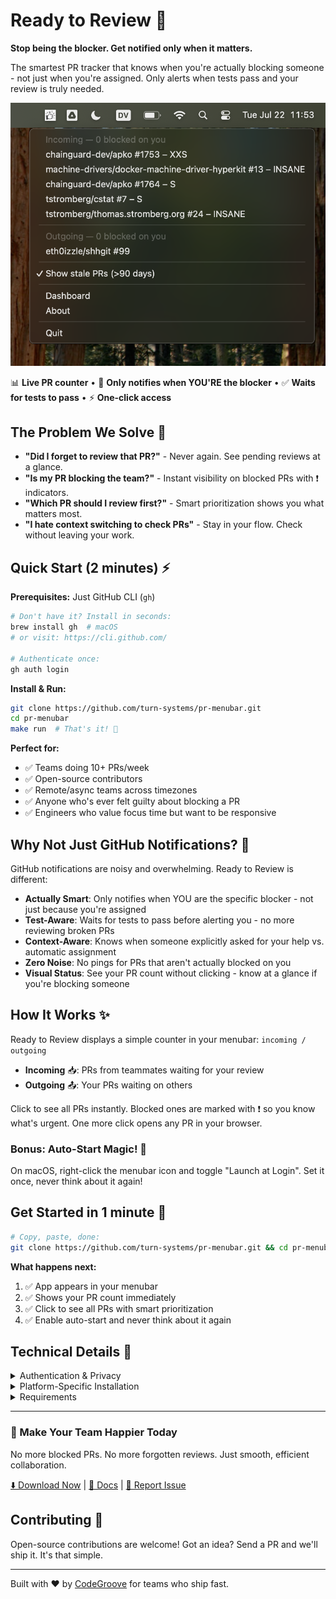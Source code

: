 # Ready to Review 🎯

**Stop being the blocker. Get notified only when it matters.**

The smartest PR tracker that knows when you're actually blocking someone - not just when you're assigned. Only alerts when tests pass and your review is truly needed.

![PR Menubar Screenshot](media/screenshot.png)

📊 **Live PR counter** • 🎯 **Only notifies when YOU'RE the blocker** • ✅ **Waits for tests to pass** • ⚡ **One-click access**

## The Problem We Solve 🎯

- **"Did I forget to review that PR?"** - Never again. See pending reviews at a glance.
- **"Is my PR blocking the team?"** - Instant visibility on blocked PRs with ❗ indicators.
- **"Which PR should I review first?"** - Smart prioritization shows you what matters most.
- **"I hate context switching to check PRs"** - Stay in your flow. Check without leaving your work.

## Quick Start (2 minutes) ⚡

**Prerequisites:** Just GitHub CLI (`gh`)
```bash
# Don't have it? Install in seconds:
brew install gh  # macOS
# or visit: https://cli.github.com/

# Authenticate once:
gh auth login
```

**Install & Run:**
```bash
git clone https://github.com/turn-systems/pr-menubar.git
cd pr-menubar
make run  # That's it! 🎉
```


**Perfect for:**
- ✅ Teams doing 10+ PRs/week
- ✅ Open-source contributors
- ✅ Remote/async teams across timezones
- ✅ Anyone who's ever felt guilty about blocking a PR
- ✅ Engineers who value focus time but want to be responsive

## Why Not Just GitHub Notifications? 🤔

GitHub notifications are noisy and overwhelming. Ready to Review is different:

- **Actually Smart**: Only notifies when YOU are the specific blocker - not just because you're assigned
- **Test-Aware**: Waits for tests to pass before alerting you - no more reviewing broken PRs
- **Context-Aware**: Knows when someone explicitly asked for your help vs. automatic assignment
- **Zero Noise**: No pings for PRs that aren't actually blocked on you
- **Visual Status**: See your PR count without clicking - know at a glance if you're blocking someone

## How It Works ✨

Ready to Review displays a simple counter in your menubar: `incoming / outgoing`

- **Incoming** 📥: PRs from teammates waiting for your review
- **Outgoing** 📤: Your PRs waiting on others

Click to see all PRs instantly. Blocked ones are marked with ❗ so you know what's urgent. One more click opens any PR in your browser.

### Bonus: Auto-Start Magic! 🌟

On macOS, right-click the menubar icon and toggle "Launch at Login". Set it once, never think about it again!

## Get Started in 1 minute 🚀

```bash
# Copy, paste, done:
git clone https://github.com/turn-systems/pr-menubar.git && cd pr-menubar && make run
```

**What happens next:**
1. ✅ App appears in your menubar
2. ✅ Shows your PR count immediately
3. ✅ Click to see all PRs with smart prioritization
4. ✅ Enable auto-start and never think about it again

## Technical Details 🔧

<details>
<summary>Authentication & Privacy</summary>

Ready to Review uses the GitHub token from `gh auth token` to authenticate with both GitHub and our Ready to Review API server.

**How it works:**
- We grab your existing GitHub CLI token (no extra logins!)
- Use it to fetch your PRs from GitHub
- Also use it to authenticate with our API server which intelligently determines when you're actually blocking a PR (tests passing, explicit requests, etc.)
- **Your token never gets stored on our servers** - we use it for the magic, then forget about it 🤐

</details>

<details>
<summary>Platform-Specific Installation</summary>

**The Traditional Way:**
```bash
make install  # Installs to the right place for your OS
```

**Platform Magic:**
- **macOS** 🍎: Installs a proper app bundle to `/Applications`
- **Linux/BSD** 🐧: Drops the binary in `/usr/local/bin`
- **Windows** 🪟: Tucks it away in `%LOCALAPPDATA%\Programs\ready-to-review`

**Just Browsing?**
```bash
# Build without installing
make build

# macOS folks: create a fancy app bundle
make app-bundle
```

</details>

<details>
<summary>Requirements</summary>

- Go 1.21+ (only needed for building from source)
- GitHub CLI (`gh`) installed and authenticated

</details>

---

### 🌟 Make Your Team Happier Today

No more blocked PRs. No more forgotten reviews. Just smooth, efficient collaboration.

[⬇️ Download Now](https://github.com/turn-systems/pr-menubar/releases) | [📖 Docs](https://github.com/turn-systems/pr-menubar/wiki) | [🐛 Report Issue](https://github.com/turn-systems/pr-menubar/issues)

## Contributing 🤝

Open-source contributions are welcome! Got an idea? Send a PR and we'll ship it. It's that simple.

---

Built with ❤️ by [CodeGroove](https://codegroove.dev/products/) for teams who ship fast.
